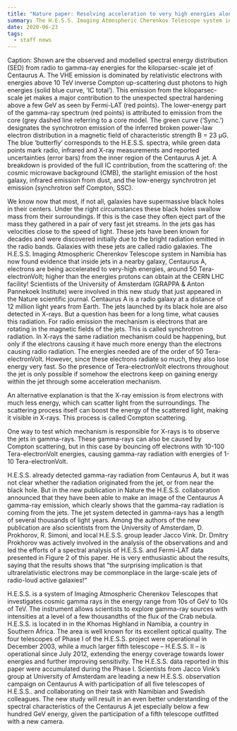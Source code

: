 ```yaml
---
title: "Nature paper: Resolving acceleration to very high energies along the jet of Centaurus A"
summary: The H.E.S.S. Imaging Atmospheric Cherenkov Telescope system in Namibia has found evidence that inside jets in a nearby galaxy, Centaurus A, electrons are being accelerated to very-high energies, around 50 Tera-electronVolt...
date: 2020-06-23
tags:
  - staff news
---
```

Caption: Shown are the observed and modelled spectral energy distribution (SED) from radio to gamma-ray energies for the kiloparsec-scale jet of Centaurus A. The VHE emission is dominated by relativistic electrons with energies above 10 TeV inverse Compton up-scattering dust photons to high energies (solid blue curve, ‘IC total’). This emission from the kiloparsec-scale jet makes a major contribution to the unexpected spectral hardening above a few GeV as seen by Fermi-LAT (red points). The lower-energy part of the gamma-ray spectrum (red points) is attributed to emission from the core (grey dashed line referring to a core model. The green curve (‘Sync.’) designates the synchrotron emission of the inferred broken power-law electron distribution in a magnetic field of characteristic strength B = 23 μG. The blue ‘butterfly’ corresponds to the H.E.S.S. spectra, while green data points mark radio, infrared and X-ray measurements and reported uncertainties (error bars) from the inner region of the Centaurus A jet. A breakdown is provided of the full IC contribution, from the scattering of: the cosmic microwave background (CMB), the starlight emission of the host galaxy, infrared emission from dust, and the low-energy synchrotron jet emission (synchrotron self Compton, SSC).

We know now that most, if not all, galaxies have supermassive black holes in their centers. Under the right circumstances these black holes swallow mass from their surroundings. If this is the case they often eject part of the mass they gathered in a pair of very fast jet streams. In the jets  gas  has velocities close to the speed of light. These jets have been known  for decades and were discovered initially due to the bright radiation emitted in the radio bands.  Galaxies with these jets are called radio galaxies.
The H.E.S.S. Imaging Atmospheric Cherenkov Telescope system in Namibia has now found evidence that inside jets in a nearby galaxy, Centaurus A, electrons are being accelerated to very-high energies, around 50 Tera-electronVolt; higher than the energies protons can obtain at the CERN LHC facility! Scientists of the University of Amsterdam (GRAPPA & Anton Pannekoek Institute) were involved in this new study that just appeared in the Nature scientific journal.
Centaurus A is a radio galaxy at a distance of 12 million light years from Earth. The jets launched by its black hole are also detected in X-rays. But a question has been for a long time, what causes this radiation. For radio emission the mechanism is electrons that are rotating in the magnetic fields of the jets. This is called synchrotron radiation. In X-rays the same radiation mechanism could be happening, but only if the electrons causing it have much more energy than the electrons causing radio radiation. The energies needed are of the order of 50 Tera-electronVolt. However, since these electrons radiate so much, they also lose energy very fast. So the presence of Tera-electronVolt electrons throughout the jet is only possible if somehow the electrons keep on gaining energy within the jet through some acceleration mechanism.

An alternative explanation is that the X-ray emission is from electrons with much less energy, which can scatter light from the surroundings. The scattering process itself can boost the energy of the scattered light, making it visible in X-rays. This process is called Compton scattering.

One way to test which mechanism is responsible for X-rays is to observe the jets in gamma-rays. These gamma-rays can also be caused by Compton scattering, but in this case by bouncing off electrons with 10-100 Tera-electronVolt energies, causing gamma-ray radiation with energies of 1-10 Tera-electronVolt.

H.E.S.S. already detected gamma-ray radiation from Centaurus A, but it was not clear whether the radiation originated from the jet, or from near the black hole. But in the new publication in Nature the H.E.S.S. collaboration announced that they have been able to make an image of the Centaurus A gamma-ray emission, which clearly shows that the gamma-ray radiation is coming from the jets. The jet system detected in gamma-rays has a length of several thousands of light years. Among the authors of the new publication are also scientists from the University of Amsterdam, D. Prokhorov, R. Simoni, and local H.E.S.S. group leader Jacco Vink. Dr. Dmitry Prokhorov was actively involved in the analysis of the observations and and led the efforts of a spectral analysis of H.E.S.S. and Fermi-LAT data presented in Figure 2 of this paper. He is very enthusiastic about the results, saying that the results shows that “the surprising implication is that ultrarelativistic electrons may be commonplace in the large-scale jets of radio-loud active galaxies!“

H.E.S.S. is a system of Imaging Atmospheric Cherenkov Telescopes that investigates cosmic gamma rays in the energy range from 10s of GeV to 10s of TeV. The instrument allows scientists to explore gamma-ray sources with intensities at a level of a few thousandths of the flux of the Crab nebula. H.E.S.S. is located in in the Khomas Highland in Namibia, a country in Southern Africa. The area is well known for its excellent optical quality. The four telescopes of Phase I of the H.E.S.S. project were operational in December 2003, while a much larger fifth telescope – H.E.S.S. II – is operational since July 2012, extending the energy coverage towards lower energies and further improving sensitivity. The H.E.S.S. data reported in this paper were accumulated during the Phase I. Scientists from Jacco Vink’s group at University of Amsterdam are leading a new H.E.S.S. observation campaign on Centaurus A with participation of all five telescopes of H.E.S.S.. and collaborating on their task with Namibian and Swedish colleagues. The new study will result in an even better understanding of the spectral characteristics of the Centaurus A jet especially below a few hundred GeV energy, given the participation of a fifth telescope outfitted with a new camera.
